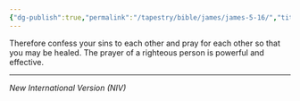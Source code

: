 ```yaml
---
{"dg-publish":true,"permalink":"/tapestry/bible/james/james-5-16/","title":"James 5:16","tags":["bible-verse","bible-verse"],"dgHomeLink":true,"dgShowLocalGraph":true,"dgEnableSearch":true}
---
```



Therefore confess your sins to each other and pray for each other so that you may be healed. The prayer of a righteous person is powerful and effective.

---
*New International Version (NIV)*